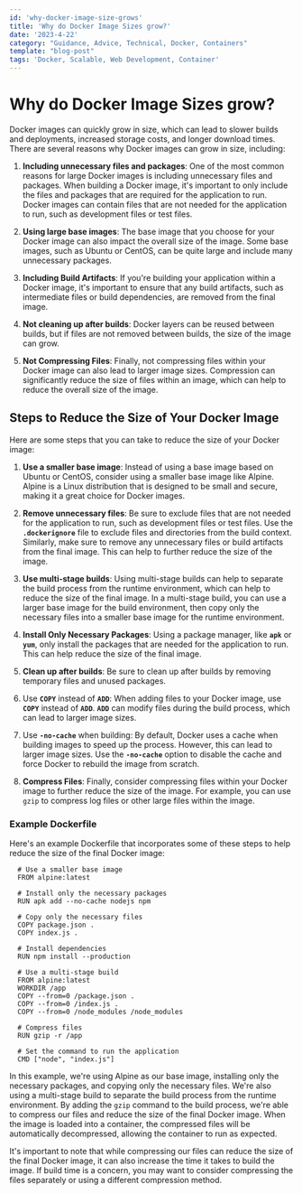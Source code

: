 ```yaml
---
id: 'why-docker-image-size-grows'
title: 'Why do Docker Image Sizes grow?'
date: '2023-4-22'
category: "Guidance, Advice, Technical, Docker, Containers"
template: "blog-post"
tags: 'Docker, Scalable, Web Development, Container'
---
```


# Why do Docker Image Sizes grow?

Docker images can quickly grow in size, which can lead to slower builds and deployments, increased storage costs, and longer download times. There are several reasons why Docker images can grow in size, including:

1. **Including unnecessary files and packages**: One of the most common reasons for large Docker images is including unnecessary files and packages. When building a Docker image, it's important to only include the files and packages that are required for the application to run. Docker images can contain files that are not needed for the application to run, such as development files or test files.

2. **Using large base images**: The base image that you choose for your Docker image can also impact the overall size of the image. Some base images, such as Ubuntu or CentOS, can be quite large and include many unnecessary packages.

3. **Including Build Artifacts**: If you're building your application within a Docker image, it's important to ensure that any build artifacts, such as intermediate files or build dependencies, are removed from the final image.

4. **Not cleaning up after builds**: Docker layers can be reused between builds, but if files are not removed between builds, the size of the image can grow.

5. **Not Compressing Files**: Finally, not compressing files within your Docker image can also lead to larger image sizes. Compression can significantly reduce the size of files within an image, which can help to reduce the overall size of the image.

## Steps to Reduce the Size of Your Docker Image

Here are some steps that you can take to reduce the size of your Docker image:

1. **Use a smaller base image**: Instead of using a base image based on Ubuntu or CentOS, consider using a smaller base image like Alpine. Alpine is a Linux distribution that is designed to be small and secure, making it a great choice for Docker images.

2. **Remove unnecessary files**: Be sure to exclude files that are not needed for the application to run, such as development files or test files. Use the **`.dockerignore`** file to exclude files and directories from the build context. Similarly, make sure to remove any unnecessary files or build artifacts from the final image. This can help to further reduce the size of the image.

3. **Use multi-stage builds**: Using multi-stage builds can help to separate the build process from the runtime environment, which can help to reduce the size of the final image. In a multi-stage build, you can use a larger base image for the build environment, then copy only the necessary files into a smaller base image for the runtime environment.

4. **Install Only Necessary Packages**: Using a package manager, like **`apk`** or **`yum`**, only install the packages that are needed for the application to run. This can help reduce the size of the final image.

5. **Clean up after builds**: Be sure to clean up after builds by removing temporary files and unused packages.

6. Use **`COPY`** instead of **`ADD`**: When adding files to your Docker image, use **`COPY`** instead of **`ADD`**. **`ADD`** can modify files during the build process, which can lead to larger image sizes.

7. Use **`-no-cache`** when building: By default, Docker uses a cache when building images to speed up the process. However, this can lead to larger image sizes. Use the **`-no-cache`** option to disable the cache and force Docker to rebuild the image from scratch.

8. **Compress Files**: Finally, consider compressing files within your Docker image to further reduce the size of the image. For example, you can use ```gzip``` to compress log files or other large files within the image.

### Example Dockerfile

Here's an example Dockerfile that incorporates some of these steps to help reduce the size of the final Docker image:

```Docker
  # Use a smaller base image
  FROM alpine:latest

  # Install only the necessary packages
  RUN apk add --no-cache nodejs npm

  # Copy only the necessary files
  COPY package.json .
  COPY index.js .

  # Install dependencies
  RUN npm install --production

  # Use a multi-stage build
  FROM alpine:latest
  WORKDIR /app
  COPY --from=0 /package.json .
  COPY --from=0 /index.js .
  COPY --from=0 /node_modules /node_modules

  # Compress files
  RUN gzip -r /app

  # Set the command to run the application
  CMD ["node", "index.js"]
```

In this example, we're using Alpine as our base image, installing only the necessary packages, and copying only the necessary files. We're also using a multi-stage build to separate the build process from the runtime environment. By adding the ```gzip``` command to the build process, we're able to compress our files and reduce the size of the final Docker image. When the image is loaded into a container, the compressed files will be automatically decompressed, allowing the container to run as expected.

It's important to note that while compressing our files can reduce the size of the final Docker image, it can also increase the time it takes to build the image. If build time is a concern, you may want to consider compressing the files separately or using a different compression method.
